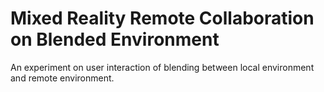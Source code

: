 # Mixed Reality Remote Collaboration on Blended Environment
An experiment on user interaction of blending between local environment and remote environment.
